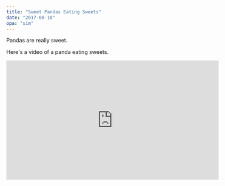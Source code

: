 ```yaml
---
title: "Sweet Pandas Eating Sweets"
date: "2017-08-10"
opa: "sim"
---
```


Pandas are really sweet.

Here's a video of a panda eating sweets.

<iframe width="560" height="315" src="https://www.youtube.com/embed/4n0xNbfJLR8" frameborder="0" allowfullscreen></iframe>